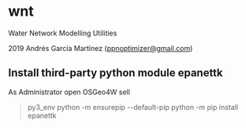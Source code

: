 # wnt
Water Network Modelling Utilities

2019 Andrés García Martínez (ppnoptimizer@gmail.com)

## Install third-party python module epanettk
As Administrator open OSGeo4W sell

> py3_env
> python -m ensurepip --default-pip
> python -m pip install epanettk
